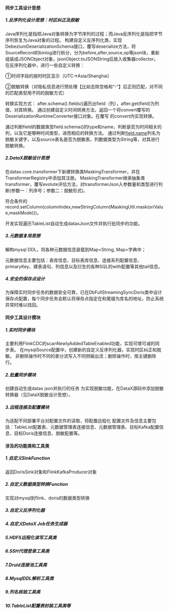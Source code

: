 #### 同步工具设计思想

##### 1.反序列化设计思想：时区纠正及脱敏

Java序列化是指把Java对象转换为字节序列的过程；而Java反序列化是指把字节序列恢复为Java对象的过程。 构建自定义反序列化类，实现DebeziumDeserializationSchema接口，覆写deserialize方法，将SourceRecord的binlog进行拆分，分为before,after,source,op等json块，重新组装成JSONObject对象，jsonObject.toJSONString后放入收集器collector。 在反序列化器中，进行一些自定义转换：

①时间字段的按时时区显示（UTC->Asia/Shanghai） 

②脱敏转换（对隐私信息进行预处理【比如去除空格和“-”】后正则匹配，对不同的匹配类型用不同的脱敏方式）

 转换实现方式：  after.schema().fields()遍历出field（列），after.get(field)为列值，对其转换。  通过创建自定义时间转换方法，返回一个将convert覆写的DeserializationRuntimeConverter接口对象。在覆写 的convert内实现转换。

 通过判断field的数据类型field.schema()的type和name，判断是否为时间相关的列，以及它是哪种时间类型，进而相应的转换方法。  通过判断[field.name](http://field.name)列名为脱敏关键字，以及source表名是否为脱敏表，列数据类型为String等，对其进行脱敏转换。

##### 2.DataX脱敏设计思想

在datax.core.transformer下新建转换类MaskingTransformer，并在TransformerRegistry中添加其注册。 MaskingTransformer继承抽象类transformer，覆写evolute评估方法，对transformerJson入参数量和类型进行判断(参数一：列序号；参数二：脱敏形式)。

 符合条件的record.setColumn(columnIndex,newStringColumn(MaskingUtil.mask(oriValue,maskMode)))。

开发实现遍历TableList自动生成dataxJson文件并执行批同步的功能。

##### 3.元数据复用思想

 解构mysql DDL，将各种元数据信息装载到Map<String, Map>字典中； 

 元数据信息主要包括：表库信息、目标表库信息、连接系列配置信息、primaryKey、建表语句、列信息以及衍生的各种SQL的with配置等其他tail信息。

##### 4.安全的保存点设计

 为保障实时同步任务的数据安全可靠，已在DbFullStreamingSyncDoris类中设计保存点配置，每个同步任务会默认将保存点指定在和尾缀为库名的地址，防止系统异常时难以找回。

#### 同步工具设计模块

##### 1.实时同步模块

主要利用FlinkCDC的scanNewlyAddedTableEnabled功能，实现可增可减的同步表。 在mysqlSource配置中，创建新的自定义反序列化器，实现时区纠正和脱敏。 非删除操作时不同的表分流写入不同侧输出流；删除操作时，按主键删除行。

##### 2.批量同步模块

创建自动生成datax json并执行的任务 为实现脱敏功能，在DataX源码中添加脱敏转换器（见DataX脱敏设计思想）。

##### 3.远程连接及配置模块

为适配不同部署平台对配置文件的读取，将配置远程化 配置文件及信息主要包括：TableList配置表、元数据管理表连接信息、元数据管理表、目标Kafka配置信息、目标Doris连接信息、脱敏配置等。

#### 涉及的功能类和工具类

##### 1.自定义SinkFunction

返回DorisSink对象和FlinkKafkaProducer对象

##### 2.自定义数据类型转换Function

实现对mysql到flink、doris的数据类型转换

##### 3.自定义反序列化器

##### 4.自定义DataX Job任务生成器

##### 5.HDFS远程化读写工具类

##### 6.SSH代理登录工具类

##### 7.Druid连接池工具类

##### 8.MysqlDDL解析工具类

##### 9.列名核验工具类

##### 10.TableList配置表封装工具类等
